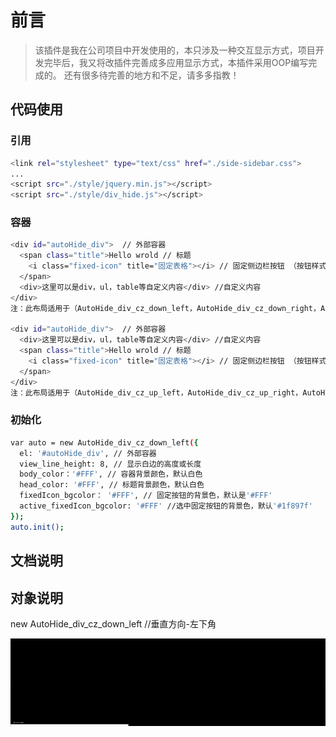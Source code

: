 # 前言

>该插件是我在公司项目中开发使用的，本只涉及一种交互显示方式，项目开发完毕后，我又将改插件完善成多应用显示方式，本插件采用OOP编写完成的。
还有很多待完善的地方和不足，请多多指教！

## 代码使用

### 引用
``` bash
<link rel="stylesheet" type="text/css" href="./side-sidebar.css">
...
<script src="./style/jquery.min.js"></script>
<script src="./style/div_hide.js"></script>

```

### 容器

``` bash
<div id="autoHide_div">  // 外部容器      
  <span class="title">Hello wrold // 标题
    <i class="fixed-icon" title="固定表格"></i> // 固定侧边栏按钮 （按钮样式自行添加）
  </span>
  <div>这里可以是div，ul，table等自定义内容</div> //自定义内容
</div>
注：此布局适用于（AutoHide_div_cz_down_left，AutoHide_div_cz_down_right，AutoHide_div_sp_left_down，AutoHide_div_sp_right_down）

<div id="autoHide_div">  // 外部容器      
  <div>这里可以是div，ul，table等自定义内容</div> //自定义内容
  <span class="title">Hello wrold // 标题
    <i class="fixed-icon" title="固定表格"></i> // 固定侧边栏按钮 （按钮样式自行添加）
  </span>
</div>
注：此布局适用于（AutoHide_div_cz_up_left，AutoHide_div_cz_up_right，AutoHide_div_sp_left_up，AutoHide_div_sp_right_up）

``` 

### 初始化

``` bash
var auto = new AutoHide_div_cz_down_left({
  el: '#autoHide_div', // 外部容器
  view_line_height: 8, // 显示白边的高度或长度
  body_color：'#FFF', // 容器背景颜色，默认白色
  head_color: '#FFF', // 标题背景颜色，默认白色
  fixedIcon_bgcolor： '#FFF', // 固定按钮的背景色，默认是'#FFF'
  active_fixedIcon_bgcolor: '#FFF' //选中固定按钮的背景色，默认'#1f897f'
});
auto.init();

```

## 文档说明

## 对象说明

new AutoHide_div_cz_down_left //垂直方向-左下角

![image](https://github.com/Zhang-DaLei/Side-sidebar/blob/master/side-sidebar/img/AutoHide_div_cz_down_left.gif)
